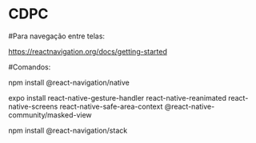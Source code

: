 # CDPC

#Para navegação entre telas:

https://reactnavigation.org/docs/getting-started

#Comandos:
<p>npm install @react-navigation/native</p>
<p>expo install react-native-gesture-handler react-native-reanimated react-native-screens react-native-safe-area-context @react-native-community/masked-view</p>
<p>npm install @react-navigation/stack</p>
